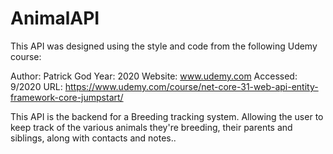 # AnimalAPI

This API was designed using the style and code from the following Udemy course:

Author: Patrick God
Year: 2020
Website: www.udemy.com
Accessed: 9/2020
URL: https://www.udemy.com/course/net-core-31-web-api-entity-framework-core-jumpstart/

This API is the backend for a Breeding tracking system.  Allowing the user to keep track of the various animals they're breeding, their parents and siblings, along with contacts and notes..

